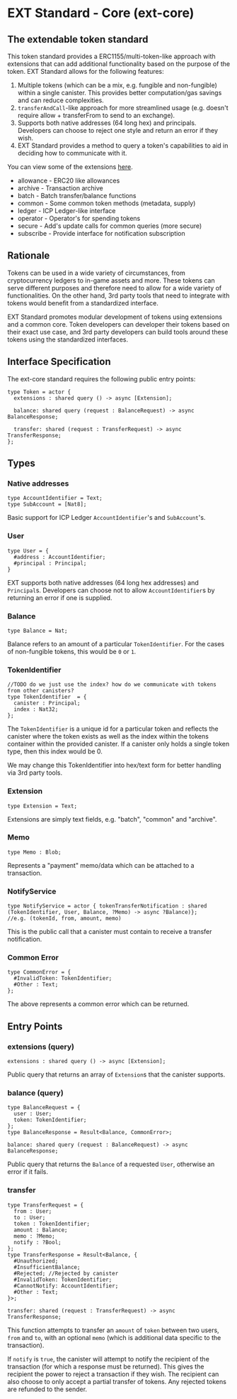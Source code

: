 # EXT Standard - Core (ext-core)
## The extendable token standard

This token standard provides a ERC1155/multi-token-like approach with extensions that can add additional functionality based on the purpose of the token. EXT Standard allows for the following features:
1. Multiple tokens (which can be a mix, e.g. fungible and non-fungible) within a single canister. This provides better computation/gas savings and can reduce complexities.
2. `transferAndCall`-like approach for more streamlined usage (e.g. doesn't require allow + transferFrom to send to an exchange).
3. Supports both native addresses (64 long hex) and principals. Developers can choose to reject one style and return an error if they wish.
4. EXT Standard provides a method to query a token's capabilities to aid in deciding how to communicate with it.

You can view some of the extensions [here](EXTENSIONS.md).

* allowance - ERC20 like allowances
* archive - Transaction archive
* batch - Batch transfer/balance functions
* common - Some common token methods (metadata, supply)
* ledger - ICP Ledger-like interface
* operator - Operator's for spending tokens
* secure - Add's update calls for common queries (more secure)
* subscribe - Provide interface for notification subscription

## Rationale
Tokens can be used in a wide variety of circumstances, from cryptocurrency ledgers to in-game assets and more. These tokens can serve different purposes and therefore need to allow for a wide variety of functionalities. On the other hand, 3rd party tools that need to integrate with tokens would benefit from a standardized interface.

EXT Standard promotes modular development of tokens using extensions and a common core. Token developers can developer their tokens based on their exact use case, and 3rd party developers can build tools around these tokens using the standardized interfaces.

## Interface Specification
The ext-core standard requires the following public entry points:

```
type Token = actor {
  extensions : shared query () -> async [Extension];
    
  balance: shared query (request : BalanceRequest) -> async BalanceResponse;
      
  transfer: shared (request : TransferRequest) -> async TransferResponse;
};
```

## Types
### Native addresses
```
type AccountIdentifier = Text;
type SubAccount = [Nat8];
```
Basic support for ICP Ledger `AccountIdentifier`'s and `SubAccount`'s.

### User
```
type User = {
  #address : AccountIdentifier;
  #principal : Principal;
}
```
EXT supports both native addresses (64 long hex addresses) and `Principal`s. Developers can choose not to allow `AccountIdentifier`s by returning an error if one is supplied.

### Balance
```
type Balance = Nat;
```
Balance refers to an amount of a particular `TokenIdentifier`. For the cases of non-fungible tokens, this would be `0` or `1`.

### TokenIdentifier
```
//TODO do we just use the index? how do we communicate with tokens from other canisters?
type TokenIdentifier  = {
  canister : Principal;
  index : Nat32;
};
```
The `TokenIdentifier` is a unique id for a particular token and reflects the canister where the token exists as well as the index within the tokens container within the provided canister. If a canister only holds a single token type, then this index would be 0.

We may change this TokenIdentifier into hex/text form for better handling via 3rd party tools.

### Extension
```
type Extension = Text;
```
Extensions are simply text fields, e.g. "batch", "common" and "archive".

### Memo
```
type Memo : Blob;
```
Represents a "payment" memo/data which can be attached to a transaction.

### NotifyService
```
type NotifyService = actor { tokenTransferNotification : shared (TokenIdentifier, User, Balance, ?Memo) -> async ?Balance)};
//e.g. (tokenId, from, amount, memo)
```
This is the public call that a canister must contain to receive a transfer notification.

### Common Error
```
type CommonError = {
  #InvalidToken: TokenIdentifier;
  #Other : Text;
};
```
The above represents a common error which can be returned.

## Entry Points

### extensions (query)
```
extensions : shared query () -> async [Extension];
```
Public query that returns an array of `Extension`s that the canister supports.

### balance (query)
```
type BalanceRequest = { 
  user : User; 
  token: TokenIdentifier;
};
type BalanceResponse = Result<Balance, CommonError>;

balance: shared query (request : BalanceRequest) -> async BalanceResponse;
```
Public query that returns the `Balance` of a requested `User`, otherwise an error if it fails.

### transfer
```
type TransferRequest = {
  from : User;
  to : User;
  token : TokenIdentifier;
  amount : Balance;
  memo : ?Memo;
  notify : ?Bool;
};
type TransferResponse = Result<Balance, {
  #Unauthorized;
  #InsufficientBalance;
  #Rejected; //Rejected by canister
  #InvalidToken: TokenIdentifier;
  #CannotNotify: AccountIdentifier;
  #Other : Text;
}>;

transfer: shared (request : TransferRequest) -> async TransferResponse;
```
This function attempts to transfer an `amount` of `token` between two users, `from` and `to`, with an optional `memo` (which is additional data specific to the transaction).

If `notify` is `true`, the canister will attempt to notify the recipient of the transaction (for which a response must be returned). This gives the recipient the power to reject a transaction if they wish. The recipient can also choose to only accept a partial transfer of tokens. Any rejected tokens are refunded to the sender.

